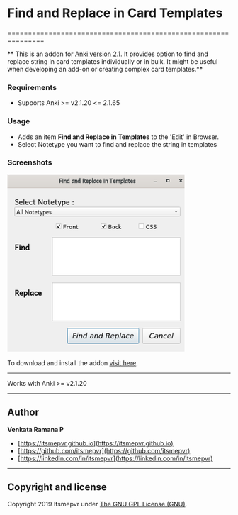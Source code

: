 
# Find and Replace in Card Templates
===============================================================

** This is an addon for [Anki version 2.1](https://apps.ankiweb.net/). It provides option to find and replace string in card templates individually or in bulk. It might be useful when developing an add-on or creating complex card templates.**

### Requirements
* Supports Anki >= v2.1.20 <= 2.1.65

### Usage
* Adds an item <b>Find and Replace in Templates</b> to the 'Edit' in Browser.
* Select Notetype you want to find and replace the string in templates

### Screenshots
<img src='./screenshot/screenshot.png' style='width:400px;height:400px' />

To download and install the addon [visit here](https://ankiweb.net/shared/info/992153575).
****
Works with Anki >= v2.1.20

------

## Author

**Venkata Ramana P**

+ [https://itsmepvr.github.io](https://itsmepvr.github.io)
+ [https://github.com/itsmepvr](https://github.com/itsmepvr)
+ [https://linkedin.com/in/itsmepvr](https://linkedin.com/in/itsmepvr)


------

## Copyright and license

Copyright 2019 Itsmepvr under [The GNU GPL License (GNU)](LICENSE).
